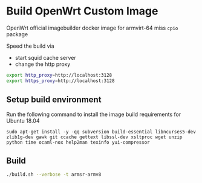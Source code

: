 # Build OpenWrt Custom Image

OpenWrt official imagebuilder docker image for armvirt-64 miss `cpio` package

Speed the build via

- start squid cache server
- change the http proxy

```bash
export http_proxy=http://localhost:3128
export https_proxy=http://localhost:3128
```

## Setup build environment

Run the following command to install the image build requirements for Ubuntu 18.04

`sudo apt-get install -y -qq subversion build-essential libncurses5-dev zlib1g-dev gawk git ccache gettext libssl-dev xsltproc wget unzip python time ocaml-nox help2man texinfo yui-compressor`

## Build

```bash
./build.sh --verbose -t armsr-armv8
```
